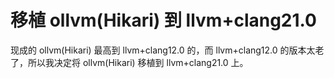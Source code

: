 # 移植 ollvm(Hikari) 到 llvm+clang21.0
现成的 ollvm(Hikari) 最高到 llvm+clang12.0 的，而 llvm+clang12.0 的版本太老了，所以我决定将 ollvm(Hikari) 移植到 llvm+clang21.0 上。

